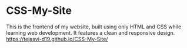 # CSS-My-Site

This is the frontend of my website, built using only HTML and CSS while learning web development. It features a clean and responsive design.
https://tejasvi-d19.github.io/CSS-My-Site/
